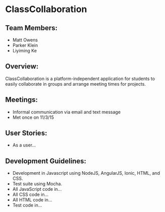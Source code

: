 # ClassCollaboration

## Team Members:
- Matt Owens
- Parker Klein
- Liyiming Ke

## Overview:
ClassCollaboration is a platform-independent application for students to easily collaborate in groups and arrange meeting times for projects.

## Meetings:
- Informal communication via email and text message
- Met once on 11/3/15

## User Stories:
- As a user...

## Development Guidelines:
- Development in Javascript using NodeJS, AngularJS, Ionic, HTML, and CSS.
- Test suite using Mocha.
- All JavaScript code in...
- All CSS code in...
- All HTML code in...
- Test code in...
